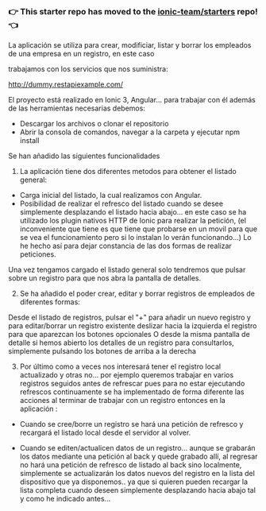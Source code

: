 ### :point_right: This starter repo has moved to the [ionic-team/starters](https://github.com/ionic-team/starters/tree/master/ionic-angular/official/blank) repo! :point_left:

La aplicación se utiliza para crear, modificiar, listar y borrar los empleados de una empresa en un registro, en este caso

trabajamos con los servicios que nos suministra:

http://dummy.restapiexample.com/

El proyecto está realizado en Ionic 3, Angular...
para trabajar con él además de las herramientas necesarias debemos:

- Descargar los archivos o clonar el repositorio
- Abrir la consola de comandos, navegar a la carpeta y ejecutar npm install

Se han añadido las siguientes funcionalidades

1) La aplicación tiene dos diferentes metodos para obtener el listado general: 
- Carga inicial del listado, la cual realizamos con Angular.
- Posibilidad de realizar el refresco del listado cuando se desee simplemente desplazando el listado hacia abajo... en este caso se ha utilizado los plugin nativos HTTP de Ionic para realizar la petición, (el inconveniente que tiene es que tiene que probarse en un movil para que se vea el funcionamiento pero si lo instalan lo verán funcionando...) Lo he hecho así para dejar constancia de las dos formas de realizar peticiones.

Una vez tengamos cargado el listado general solo tendremos que pulsar sobre un registro para que nos abra la pantalla de detalles.

2) Se ha añadido el poder crear, editar y borrar registros de empleados de diferentes formas:

Desde el listado de registros, pulsar el "+" para añadir un nuevo registro y para editar/borrar un registro existente deslizar hacia la izquierda el registro para que aparezcan los botones opcionales
O desde la misma pantalla de detalle si hemos abierto los detalles de un registro para consultarlos, simplemente pulsando los botones de arriba a la derecha

3) Por último como a veces nos interesará tener el registro local actualizado y otras no... por ejemplo queremos trabajar en varios registros seguidos antes de refrescar pues para no estar ejecutando refrescos continuamente se ha implementado de forma diferente las acciones al terminar de trabajar con un registro entonces en la aplicación :

- Cuando se cree/borre un registro se hará una petición de refresco y recargará el listado local desde el servidor al volver.

- Cuando se editen/actualicen datos de un registro... aunque se grabarán los datos mediante una petición al back y quede grabado allí, al regresar no hará una petición de refresco de listado al back sino localmente, simplemente se actualizarán los datos nuevos del registro en la lista del dispositivo que ya disponemos.. ya que si quieren pueden recargar la lista completa cuando deseen simplemente desplazando hacia abajo tal y como he indicado antes...

